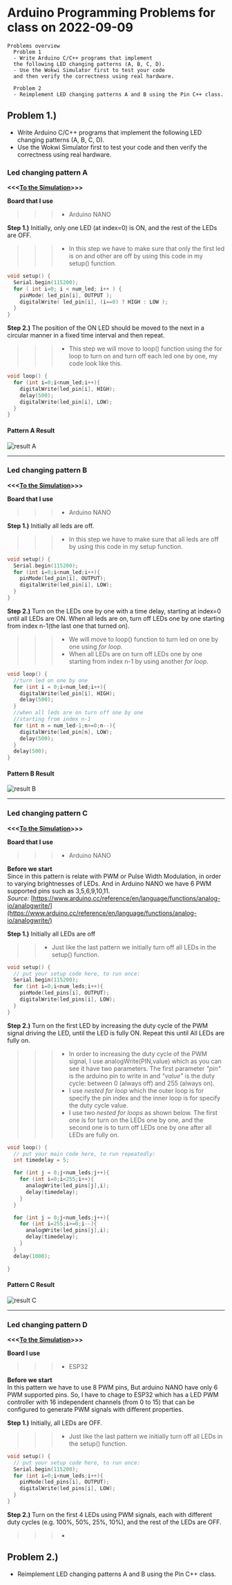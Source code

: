 # Arduino Programming Problems for class on 2022-09-09
```
Problems overview
  Problem 1
  - Write Arduino C/C++ programs that implement 
  the following LED changing patterns (A, B, C, D).
  - Use the Wokwi Simulator first to test your code 
  and then verify the correctness using real hardware.  

  Problem 2
  - Reimplement LED changing patterns A and B using the Pin C++ class.
```

## Problem 1.)
- Write Arduino C/C++ programs that implement the following LED changing patterns (A, B, C, D).
- Use the Wokwi Simulator first to test your code and then verify the correctness using real hardware.

### Led changing pattern A

**<<<[To the Simulation](https://wokwi.com/projects/342307014363316820)>>>**  

**Board that I use**  
>>> - Arduino NANO  

**Step 1.)** Initially, only one LED (at index=0) is ON, and the rest of the LEDs are OFF.<br>
>>> - In this step we have to make sure that only the first led is on and other are off by using this code in my setup() function.
```C
void setup() {
  Serial.begin(115200);
  for ( int i=0; i < num_led; i++ ) {
    pinMode( led_pin[i], OUTPUT ); 
    digitalWrite( led_pin[i], (i==0) ? HIGH : LOW );
  }
}
```
**Step 2.)** The position of the ON LED should be moved to the next in a circular manner in a fixed time interval and then repeat.  
>>> * This step we will move to loop() function using the for loop to turn on and turn off each led one by one, my code look like this.
```C
void loop() {
  for (int i=0;i<num_led;i++){
    digitalWrite(led_pin[i], HIGH);
    delay(500);
    digitalWrite(led_pin[i], LOW);
  }
}
```
#### Pattern A Result  
![result A](assets/resultA.gif)
* * *
### Led changing pattern B

**<<<[To the Simulation](https://wokwi.com/projects/342308238392296019)>>>**  

**Board that I use**  
>>> - Arduino NANO  

**Step 1.)** Initially all leds are off.  
>>> - In this step we have to make sure that all leds are off by using this code in my setup function.  
```C
void setup() {
  Serial.begin(115200);
  for (int i=0;i<num_led;i++){
    pinMode(led_pin[i], OUTPUT);
    digitalWrite(led_pin[i], LOW);
  }
}
```  
**Step 2.)** Turn on the LEDs one by one with a time delay, starting at index=0 until all LEDs are ON. When all leds are on, turn off LEDs one by one starting from index n-1(the last one that turned on).  
>>> - We will move to loop() function to turn led on one by one using *for loop.*  
>>> - When all LEDs are on turn off LEDs one by one starting from index n-1 by using another *for loop*.
```C
void loop() {
  //turn led on one by one
  for (int i = 0;i<num_led;i++){
    digitalWrite(led_pin[i], HIGH);
    delay(500);
  }
  //when all leds are on turn off one by one
  //starting from index n-1
  for (int n = num_led-1;n>=0;n--){
    digitalWrite(led_pin[n], LOW);
    delay(500);
  }
  delay(500);
}
```
#### Pattern B Result  
![result B](assets/resultB.gif)
* * *
### Led changing pattern C

**<<<[To the Simulation](https://wokwi.com/projects/343524293353669204)>>>**  

**Board that I use**  
>>> - Arduino NANO  

**Before we start**  
Since in this pattern is relate with PWM or Pulse Width Modulation, in order to varying brightnesses of LEDs. And in Arduino NANO we have 6 PWM supported pins such as 3,5,6,9,10,11.  
*Source:* [https://www.arduino.cc/reference/en/language/functions/analog-io/analogwrite/](https://www.arduino.cc/reference/en/language/functions/analog-io/analogwrite/)  

**Step 1.)** Initially all LEDs are off  
>> - Just like the last pattern we initially turn off all LEDs in the setup() function.
```C
void setup() {
  // put your setup code here, to run once:
  Serial.begin(115200);
  for (int i=0;i<num_leds;i++){
    pinMode(led_pins[i], OUTPUT);
    digitalWrite(led_pins[i], LOW);
  }
}
```  
**Step 2.)** Turn on the first LED by increasing the duty cycle of the PWM signal driving the LED, until the LED is fully ON. Repeat this until All LEDs are fully on.
>>> - In order to increasing the duty cycle of the PWM signal, I use analogWrite(PIN,value) which as you can see it have two parameters. The first parameter *"pin"* is the arduino pin to write in and *"value"* is  the duty cycle: between 0 (always off) and 255 (always on).  
>>> - I use *nested for loop* which the outer loop is for specify the pin index and the inner loop is for specify the duty cycle value.  
>>> - I use two *nested for loops* as shown below. The first one is for turn on the LEDs one by one, and the second one is to turn off LEDs one by one after all LEDs are fully on.  
```C
void loop() {
  // put your main code here, to run repeatedly:
  int timedelay = 5;

  for (int j = 0;j<num_leds;j++){
    for (int i=0;i<255;i++){
      analogWrite(led_pins[j],i);
      delay(timedelay);
    }
  }

  for (int j = 0;j<num_leds;j++){
    for (int i=255;i>=0;i--){
      analogWrite(led_pins[j],i);
      delay(timedelay);
    }
  }
  delay(1000);
  
}
```
#### Pattern C Result  
![result C](assets/resultC.gif)
* * *
### Led changing pattern D

**<<<[To the Simulation](https://wokwi.com/projects/343566202635813459)>>>**  

**Board I use**  
>>> - ESP32  

**Before we start**  
In this pattern we have to use 8 PWM pins, But arduino NANO have only 6 PWM supported pins. So, I have to chage to ESP32 which has a LED PWM controller with 16 independent channels (from 0 to 15) that can be configured to generate PWM signals with different properties.  

**Step 1.)** Initially, all LEDs are OFF.  
>>> - Just like the last pattern we initially turn off all LEDs in the setup() function.
```C
void setup() {
  // put your setup code here, to run once:
  Serial.begin(115200);
  for (int i=0;i<num_leds;i++){
    pinMode(led_pins[i], OUTPUT);
    digitalWrite(led_pins[i], LOW);
  }
}
```  
**Step 2.)** Turn on the first 4 LEDs using PWM signals, each with different duty cycles (e.g. 100%, 50%, 25%, 10%), and the rest of the LEDs are OFF.  
>>> - 

## Problem 2.)
- Reimplement LED changing patterns A and B using the Pin C++ class.
